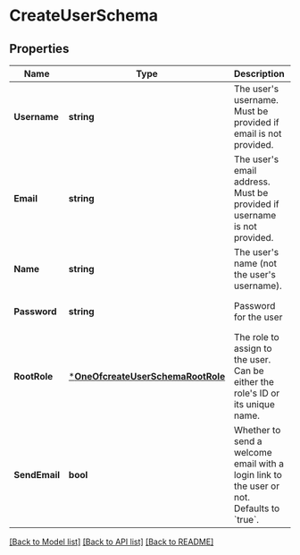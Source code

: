 # CreateUserSchema

## Properties
Name | Type | Description | Notes
------------ | ------------- | ------------- | -------------
**Username** | **string** | The user&#x27;s username. Must be provided if email is not provided. | [optional] [default to null]
**Email** | **string** | The user&#x27;s email address. Must be provided if username is not provided. | [optional] [default to null]
**Name** | **string** | The user&#x27;s name (not the user&#x27;s username). | [optional] [default to null]
**Password** | **string** | Password for the user | [optional] [default to null]
**RootRole** | [***OneOfcreateUserSchemaRootRole**](OneOfcreateUserSchemaRootRole.md) | The role to assign to the user. Can be either the role&#x27;s ID or its unique name. | [default to null]
**SendEmail** | **bool** | Whether to send a welcome email with a login link to the user or not. Defaults to &#x60;true&#x60;. | [optional] [default to null]

[[Back to Model list]](../README.md#documentation-for-models) [[Back to API list]](../README.md#documentation-for-api-endpoints) [[Back to README]](../README.md)


